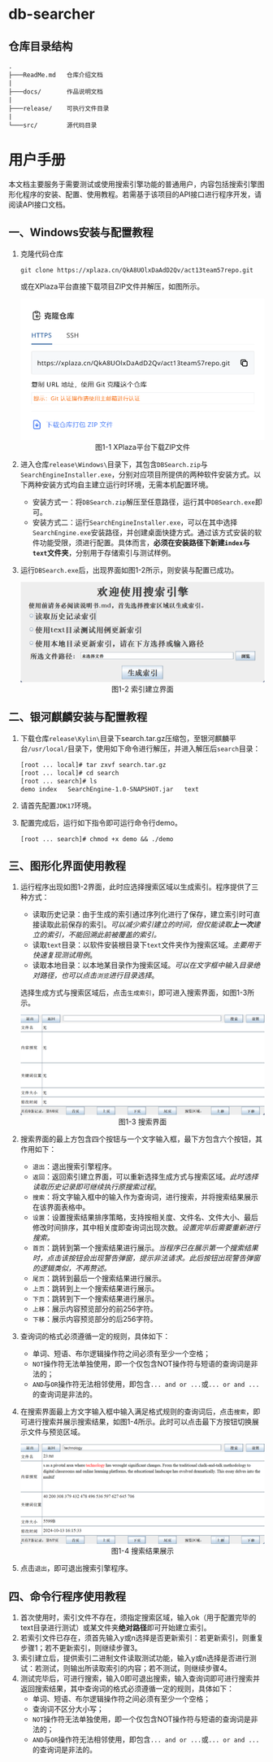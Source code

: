 # db-searcher

## 仓库目录结构

```
.
├───ReadMe.md	仓库介绍文档
|
├───docs/		作品说明文档
|
├───release/	可执行文件目录
|
└───src/		源代码目录
```

# 用户手册

本文档主要服务于需要测试或使用搜索引擎功能的普通用户，内容包括搜索引擎图形化程序的安装、配置、使用教程。若需基于该项目的API接口进行程序开发，请阅读API接口文档。

## 一、Windows安装与配置教程

1. 克隆代码仓库

   ```
   git clone https://xplaza.cn/QkA8UOlxDaAdD2Qv/act13team57repo.git
   ```

   或在XPlaza平台直接下载项目ZIP文件并解压，如图所示。

   <div>
   		<center>
        <img src="./docs/assets/4_1_1.png"
             alt="图1-1"
             style="zoom: 60%;" />
        <br>
        图1-1 XPlaza平台下载ZIP文件
        </center>
   	</div>

2. 进入仓库`release\Windows\`目录下，其包含`DBSearch.zip`与`SearchEngineInstaller.exe`，分别对应项目所提供的两种软件安装方式。以下两种安装方式均自主建立运行时环境，无需本机配置环境。

   * 安装方式一：将`DBSearch.zip`解压至任意路径，运行其中`DBSearch.exe`即可。
   * 安装方式二：运行`SearchEngineInstaller.exe`，可以在其中选择`SearchEngine.exe`安装路径，并创建桌面快捷方式。通过该方式安装的软件功能受限，须进行配置。具体而言，**必须在安装路径下新建`index`与`text`文件夹**，分别用于存储索引与测试样例。

3. 运行`DBSearch.exe`后，出现界面如图1-2所示，则安装与配置已成功。

   <div>
   		<center>
        <img src="./docs/assets/3_2_14.png"
             alt="图1-2"
             style="zoom: 60%;" />
        <br>
        图1-2 索引建立界面
        </center>
   	</div>

## 二、银河麒麟安装与配置教程

1. 下载仓库`release\Kylin\`目录下search.tar.gz压缩包，至银河麒麟平台`/usr/local/`目录下，使用如下命令进行解压，并进入解压后`search`目录：

   ```shell
   [root ... local]# tar zxvf search.tar.gz
   [root ... local]# cd search
   [root ... search]# ls
   demo	index	SearchEngine-1.0-SNAPSHOT.jar	text
   ```

2. 请首先配置`JDK17`环境。

3. 配置完成后，运行如下指令即可运行命令行demo。

   ```shell
   [root ... search]# chmod +x demo && ./demo
   ```

## 三、图形化界面使用教程

1. 运行程序出现如图1-2界面，此时应选择搜索区域以生成索引。程序提供了三种方式：

   * 读取历史记录：由于生成的索引通过序列化进行了保存，建立索引时可直接读取此前保存的索引。*可以减少索引建立的时间，但仅能读取**上一次**建立的索引，不能回溯此前被覆盖的索引。*
   * 读取`text`目录：以软件安装根目录下`text`文件夹作为搜索区域。*主要用于快速复现测试用例*。
   * 读取本地目录：以本地某目录作为搜索区域。*可以在文字框中输入目录绝对路径，也可以点击`浏览`进行目录选择*。

   选择生成方式与搜索区域后，点击`生成索引`，即可进入搜索界面，如图1-3所示。

   <div>
   		<center>
        <img src="./docs/assets/3_2_16.png"
             alt="图1-3"
             style="zoom: 60%;" />
        <br>
        图1-3 搜索界面
        </center>
   	</div>

2. 搜索界面的最上方包含四个按钮与一个文字输入框，最下方包含六个按钮，其作用如下：

   * `退出`：退出搜索引擎程序。
   * `返回`：返回索引建立界面，可以重新选择生成方式与搜索区域。*此时选择读取历史记录即可继续执行原搜索过程*。
   * `搜索`：将文字输入框中的输入作为查询词，进行搜索，并将搜索结果展示在该界面表格中。
   * `设置`：设置搜索结果排序策略，支持按相关度、文件名、文件大小、最后修改时间排序，其中相关度即查询词出现次数。*设置完毕后需要重新进行搜索。*
   * `首页`：跳转到第一个搜索结果进行展示。*当程序已在展示第一个搜索结果时，点击该按钮会出现警告弹窗，提示非法请求。此后按钮出现警告弹窗的逻辑类似，不再赘述。*
   * `尾页`：跳转到最后一个搜索结果进行展示。
   * `上页`：跳转到上一个搜索结果进行展示。
   * `下页`：跳转到下一个搜索结果进行展示。
   * `上移`：展示内容预览部分的前256字符。
   * `下移`：展示内容预览部分的后256字符。

3. 查询词的格式必须遵循一定的规则，具体如下：

   * 单词、短语、布尔逻辑操作符之间必须有至少一个空格；
   * `NOT`操作符无法单独使用，即一个仅包含NOT操作符与短语的查询词是非法的；
   * `AND`与`OR`操作符无法相邻使用，即包含`... and or ...`或`... or and ...`的查询词是非法的。

4. 在搜索界面最上方文字输入框中输入满足格式规则的查询词后，点击`搜索`，即可进行搜索并展示搜索结果，如图1-4所示。此时可以点击最下方按钮切换展示文件与预览区域。

   <div>
   		<center>
        <img src="./docs/assets/3_2_20.png"
             alt="图1-4"
             style="zoom: 60%;" />
        <br>
        图1-4 搜索结果展示
        </center>
   	</div>

5. 点击`退出`，即可退出搜索引擎程序。

## 四、命令行程序使用教程

1. 首次使用时，索引文件不存在，须指定搜索区域，输入ok（用于配置完毕的text目录进行测试）或某文件夹**绝对路径**即可开始建立索引。
2. 若索引文件已存在，须首先输入y或n选择是否更新索引：若更新索引，则重复步骤1；若不更新索引，则继续步骤3。
3. 索引建立后，提供索引二进制文件读取测试功能，输入y或n选择是否进行测试：若测试，则输出所读取索引的内容；若不测试，则继续步骤4。
4. 测试完毕后，可进行搜索，输入0即可退出搜索，输入查询词即可进行搜索并返回搜索结果，其中查询词的格式必须遵循一定的规则，具体如下：
   * 单词、短语、布尔逻辑操作符之间必须有至少一个空格；
   * 查询词不区分大小写；
   * `NOT`操作符无法单独使用，即一个仅包含NOT操作符与短语的查询词是非法的；
   * `AND`与`OR`操作符无法相邻使用，即包含`... and or ...`或`... or and ...`的查询词是非法的。
